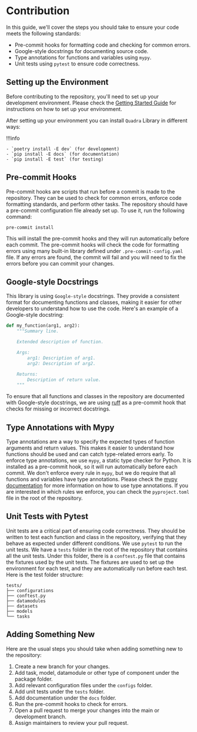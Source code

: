 # Contribution

In this guide, we'll cover the steps you should take to ensure your code meets the following standards:

- Pre-commit hooks for formatting code and checking for common errors.
- Google-style docstrings for documenting source code.
- Type annotations for functions and variables using `mypy`.
- Unit tests using `pytest` to ensure code correctness.

## Setting up the Environment

Before contributing to the repository, you'll need to set up your development environment. Please check the [Getting Started Guide](../getting_started.md) for instructions on how to set up your environment.

After setting up your environment you can install `Quadra` Library in different ways:

!!!info

    - `poetry install -E dev` (for development) 
    - `pip install -E docs` (for documentation)
    - `pip install -E test` (for testing)
    

## Pre-commit Hooks

Pre-commit hooks are scripts that run before a commit is made to the repository. They can be used to check for common errors, enforce code formatting standards, and perform other tasks. The repository should have a pre-commit configuration file already set up. To use it, run the following command:

```
pre-commit install
```

This will install the pre-commit hooks and they will run automatically before each commit. The pre-commit hooks will check the code for formatting errors using many built-in library defined under `.pre-commit-config.yaml` file. If any errors are found, the commit will fail and you will need to fix the errors before you can commit your changes.

## Google-style Docstrings

This library is using `Google-style` docstrings. They provide a consistent format for documenting functions and classes, making it easier for other developers to understand how to use the code. Here's an example of a Google-style docstring:

```python
def my_function(arg1, arg2):
    """Summary line.

    Extended description of function.

    Args:
        arg1: Description of arg1.
        arg2: Description of arg2.

    Returns:
        Description of return value.
    """
```

To ensure that all functions and classes in the repository are documented with Google-style docstrings, we are using [ruff](https://github.com/charliermarsh/ruff) as a pre-commit hook that checks for missing or incorrect docstrings.

## Type Annotations with Mypy

Type annotations are a way to specify the expected types of function arguments and return values. This makes it easier to understand how functions should be used and can catch type-related errors early. To enforce type annotations, we use `mypy`, a static type checker for Python. It is installed as a pre-commit hook, so it will run automatically before each commit. We don't enforce every rule in `mypy`, but we do require that all functions and variables have type annotations. Please check the [mypy documentation](https://mypy.readthedocs.io/en/stable/) for more information on how to use type annotations. If you are interested in which rules we enforce, you can check the `pyproject.toml` file in the root of the repository.

## Unit Tests with Pytest

Unit tests are a critical part of ensuring code correctness. They should be written to test each function and class in the repository, verifying that they behave as expected under different conditions. We use `pytest` to run the unit tests. We have a `tests` folder in the root of the repository that contains all the unit tests. Under this folder, there is a `conftest.py` file that contains the fixtures used by the unit tests. The fixtures are used to set up the environment for each test, and they are automatically run before each test. Here is the test folder structure:

```tree
tests/
├── configurations
├── conftest.py
├── datamodules
├── datasets
├── models
└── tasks
```

## Adding Something New

Here are the usual steps you should take when adding something new to the repository:

1. Create a new branch for your changes.
2. Add task, model, datamodule or other type of component under the package folder.
3. Add relevant configuration files under the `configs` folder.
4. Add unit tests under the `tests` folder.
5. Add documentation under the `docs` folder.
6. Run the pre-commit hooks to check for errors.
7. Open a pull request to merge your changes into the main or development branch.
8. Assign maintainers to review your pull request.
